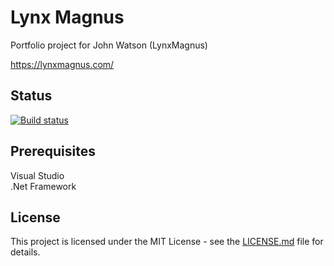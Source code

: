# Lynx Magnus

Portfolio project for John Watson (LynxMagnus)

https://lynxmagnus.com/

## Status

[![Build status](https://johnwatson484.visualstudio.com/John%20D%20Watson/_apis/build/status/Lynx%20Magnus)](https://johnwatson484.visualstudio.com/John%20D%20Watson/_build/latest?definitionId=9)

## Prerequisites

Visual Studio  
.Net Framework

## License

This project is licensed under the MIT License - see the [LICENSE.md](LICENSE.md) file for details.

